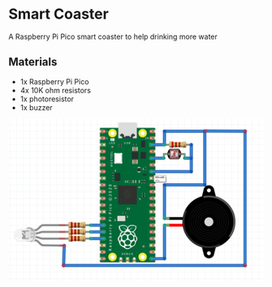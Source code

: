 # Smart Coaster
A Raspberry Pi Pico smart coaster to help drinking more water

## Materials
- 1x Raspberry Pi Pico
- 4x 10K ohm resistors
- 1x photoresistor
- 1x buzzer

![](coaster.png)
